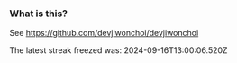 
### What is this?

See https://github.com/devjiwonchoi/devjiwonchoi

The latest streak freezed was: 2024-09-16T13:00:06.520Z
